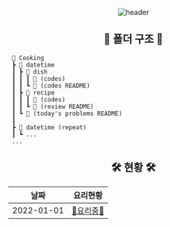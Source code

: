 <div align=center>

![header](https://capsule-render.vercel.app/api?type=soft&color=timeAuto&height=150&section=header&text=Cooking&fontSize=60&animation=twinkling&fontAlignY=38&desc=알고리즘을%20요리하자!&descAlignY=70)

## 📁 폴더 구조 📁

</div>

```
 📁 Cooking
 ┣ 📂 datetime
 ┃ ┣ 📂 dish
 ┃ ┃ ┃ 📝 (codes)
 ┃ ┃ ┗ 📝 (codes README)
 ┃ ┣ 📂 recipe
 ┃ ┃ ┃ 📝 (codes)
 ┃ ┃ ┗ 📝 (review README)
 ┃ ┗ 📝 (today's problems README)
 ┃
 ┣ 📂 datetime (repeat)
 ┃ ┗ ...
 ...
```

<div align=center>

<!-- 🍳요리 완료🍳 -->
<!-- 👩‍🍳요리중👨‍🍳 -->

## 🛠 현황 🛠

|    날짜    |          요리현황          |
| :--------: | :------------------------: |
| 2022-01-01 | [🍳요리중🍳](./2022-01-01) |

</div>
